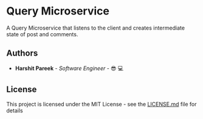 # Query Microservice

A Query Microservice that listens to the client and creates intermediate state of post and comments.

## Authors

* **Harshit Pareek** - *Software Engineer* - :sunglasses: :computer:

## License

This project is licensed under the MIT License - see the [LICENSE.md](LICENSE.md) file for details